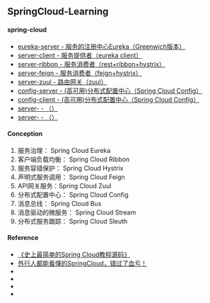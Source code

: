 ## SpringCloud-Learning

#### spring-cloud
* [eureka-server - 服务的注册中心Eureka（Greenwich版本）](https://github.com/ZzzLJ/SpringCloud-Learning/blob/master/eureka-server/README.md)
* [server-client - 服务提供者（eureka client）](https://github.com/ZzzLJ/SpringCloud-Learning/blob/master/server-client/README.md)
* [server-ribbon - 服务消费者（rest+ribbon+hystrix）](https://github.com/ZzzLJ/SpringCloud-Learning/blob/master/server-ribbon/README.md)
* [server-feign - 服务消费者（feign+hystrix）](https://github.com/ZzzLJ/SpringCloud-Learning/blob/master/server-feign/README.md)
* [server-zuul - 路由网关（zuul）](https://github.com/ZzzLJ/SpringCloud-Learning/blob/master/server-zuul/README.md)
* [config-server - (高可用)分布式配置中心（Spring Cloud Config）](https://github.com/ZzzLJ/SpringCloud-Learning/blob/master/config-server/README.md)
* [config-client - (高可用)分布式配置中心（Spring Cloud Config）](https://github.com/ZzzLJ/SpringCloud-Learning/blob/master/config-client/README.md)
* [server- - （）](https://github.com/ZzzLJ/SpringCloud-Learning/blob/master/-/README.md)
* [server- - （）](https://github.com/ZzzLJ/SpringCloud-Learning/blob/master/-/README.md)

#### Conception
1. 服务治理： Spring  Cloud Eureka
2. 客户端负载均衡： Spring Cloud Ribbon
3. 服务容错保护： Spring  Cloud Hystrix  
4. 声明式服务调用： Spring  Cloud Feign
5. API网关服务：Spring Cloud Zuul
6. 分布式配置中心： Spring Cloud Config
7. 消息总线： Spring  Cloud Bus
8. 消息驱动的微服务： Spring Cloud Stream
9. 分布式服务跟踪： Spring  Cloud Sleuth

#### Reference
* [《史上最简单的Spring Cloud教程源码》](https://github.com/forezp/SpringCloudLearning)
* [外行人都能看懂的SpringCloud，错过了血亏！](https://blog.csdn.net/bntX2jSQfEHy7/article/details/82921219)
* []()
* []()
* []()
* []()
